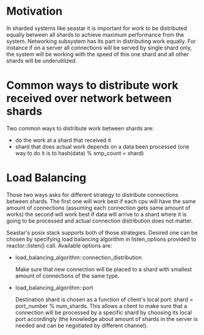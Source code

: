 # Motivation

In sharded systems like seastar it is important for work to be
distributed equally between all shards to achieve maximum performance
from the system. Networking subsystem has its part in distributing work
equally. For instance if on a server all connections will be served by
single shard only, the system will be working with the speed of this
one shard and all other shards will be underutilized.

# Common ways to distribute work received over network between shards

Two common ways to distribute work between shards are:
 - do the work at a shard that received it
 - shard that does actual work depends on a data been processed
   (one way to do it is to hash(data) % smp_count = shard)

# Load Balancing

Those two ways asks for different strategy to distribute connections
between shards.  The first one will work best if each cpu will have the
same amount of connections (assuming each connection gets same amount of
works) the second will work best if data will arrive to a shard where
it is going to be processed and actual connection distribution does
not matter.

Seastar's posix stack supports both of those strategies. Desired
one can be chosen by specifying load balancing algorithm in
listen_options provided to reactor::listen() call. Available options
are:

- load_balancing_algorithm::connection_distribution

  Make sure that new connection will be placed to a shard with smallest
  amount of connections of the same type.

-  load_balancing_algorithm::port

   Destination shard is chosen as a function of client's local port:
   shard = port_number % num_shards.  This allows a client to make sure that
   a connection will be processed by a specific shard by choosing its local
   port accordingly (the knowledge about amount of shards in the server is
   needed and can be negotiated by different channel).
